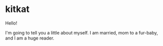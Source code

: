 # kitkat

Hello!

I'm going to tell you a little about myself.  I am married, mom to a fur-baby, and I am a huge reader.
